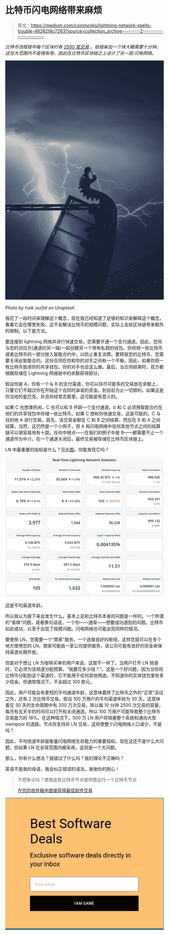 # 比特币闪电网络带来麻烦

> 原文：<https://medium.com/coinmonks/lightning-network-spells-trouble-46262f4c7263?source=collection_archive---------2----------------------->

*比特币流程链中每个区块约有* [*2500 笔交易*](https://www.blockchain.com/en/charts/n-transactions-per-block) *。给链条加一个块大概需要十分钟。这在大范围内不是很有用，因此在比特币区块链之上设计了另一层:闪电网络。*

![](img/77f2e49d641156e58b3c5dc21081523c.png)

*Photo by haik ourfal on Unsplash*

我花了一段时间来理解这个概念，现在我已经知道了足够的知识来解释这个概念，看看它会在哪里失败。这不会解决比特币的规模问题，实际上会给区块链带来额外的限制。以下是方法。

要连接到 lightning 网络并进行快速交易，您需要开通一个支付通道。因此，您将与您的对应方(通道的另一端)一起创建另一个带有私钥的钱包。你将把一些比特币或者比特币的一部分放入智能合约中，以防止重复消费。要释放您的比特币，您需要关闭此智能合约。这份合同在你和你的对手之间有一个平衡。因此，如果你把一枚比特币放进你的共享钱包，你的对手也会这么做。最后，当合同结束时，双方都根据存储在 Lightning 网络层中的余额获得部分。

假设你是 A，你有一个与 B 的支付渠道，你可以将尽可能多的交易放在余额上，只要它们不超过你在开始这个合同时承诺的资金。到目前为止一切顺利。如果这是你当地的星巴克，并且你经常去那里，这可能是有意义的。

如果 C 也想凑热闹，C 也可以和 B 开辟一个支付通道。b 和 C 必须用智能合约在他们的共享钱包中存储一些比特币。如果 C 想和你快速交易，这是可能的。C 与目的地 A 进行交易。首先，该交易金额在 C 和 B 之间结算，然后在 B 和 A 之间结算。当然，这仍然是一个小例子，但 A 和闪电网络中任何其他节点之间的结算链可以很容易地有十跳。任何中继点——在我们的例子中是 B——都需要不止一个通道作为中介。在一个通道关闭后，最终交易被存储在比特币区块链上。

LN 中最重要的指标是什么？见此[图](https://1ml.com/statistics)。你能发现它吗？

![](img/baa20ff37e8c0f798fdfd28c0194ebb8.png)

这是平均渠道年龄。

所以我认为接下来会发生什么。基本上这和比特币本身的问题是一样的。一个所谓的“香槟”问题，或者换句话说，一个你——通常——想要成功遇到的问题。比特币如此成功，以至于出现了规模问题。闪电网络也可能出现同样的情况。

要使用 LN，您需要一个“商家”服务，一个连接良好的枢纽，这样您就可以在多个地方使用您的 LN。商家可能由一家公司提供服务，该公司可能有良好的资金来保持渠道长期开放。

但是对于想让 LN 为咖啡买单的用户来说，这就不一样了。当用户打开 LN 频道时，它必须为该频道分配预算。“我要花多少钱？”。这是一个好问题，因为当你将比特币分配到这个渠道时，它不能用于任何其他用途。不知道你的实体钱包里有多少现金。但通常情况下，不会超过 100 欧元。

因此，用户可能会有更短的平均通道年龄，这意味着除了比特币之外的“正常”活动之外，还有 2 次比特币交易。假设 100 万用户的平均渠道年龄为 30 天。这意味着在 30 天的生命周期中有 200 万次交易，除以每 10 分钟 2500 次交易的容量，每月有五天半的时间可以打开和关闭通道。所以 100 万用户可能导致整个比特币交易能力的 18%。在这种情况下，500 万 LN 用户将阻塞整个系统和通向大型 mempool 的道路。节点将支持非 LN 交易，这将使整个闪电网络人口减少，不是吗？

因此，平均信道年龄是衡量闪电网络生存能力的重要指标。现在这还不是什么大问题，但如果 LN 在全球范围内被采用，这将是一个大问题。

那么，你有什么想法？我错过了什么吗？我的理论不正确吗？

英语不是我的母语，我会纠正错误的语法，谢谢你的耐心！

> 不想争论吗？使用这些比特币节点提供商运行一个比特币节点
> 
> [在您的收件箱中直接获得最佳软件交易](https://coincodecap.com/?utm_source=coinmonks)

[![](img/7c0b3dfdcbfea594cc0ae7d4f9bf6fcb.png)](https://coincodecap.com/?utm_source=coinmonks)